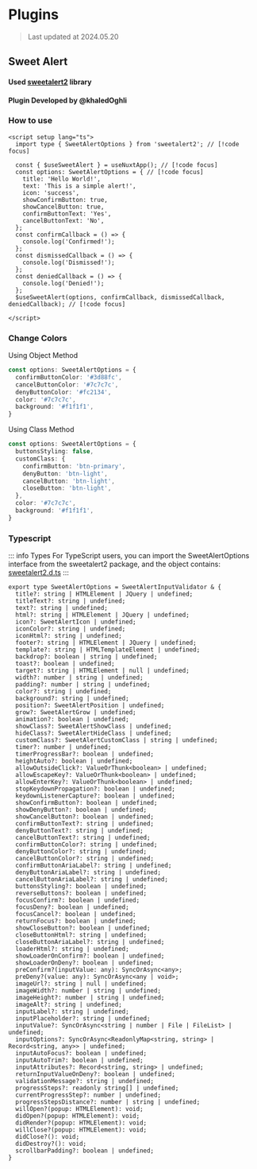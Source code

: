 # Plugins

> Last updated at 2024.05.20

## Sweet Alert

#### Used [sweetalert2](https://sweetalert2.github.io/) library

#### Plugin Developed by @khaledOghli

### How to use

```ts{1,8-11}
<script setup lang="ts">
  import type { SweetAlertOptions } from 'sweetalert2'; // [!code focus]

  const { $useSweetAlert } = useNuxtApp(); // [!code focus]
  const options: SweetAlertOptions = { // [!code focus]
    title: 'Hello World!',
    text: 'This is a simple alert!',
    icon: 'success',
    showConfirmButton: true,
    showCancelButton: true,
    confirmButtonText: 'Yes',
    cancelButtonText: 'No',
  };
  const confirmCallback = () => {
    console.log('Confirmed!');
  };
  const dismissedCallback = () => {
    console.log('Dismissed!');
  };
  const deniedCallback = () => {
    console.log('Denied!');
  };
  $useSweetAlert(options, confirmCallback, dismissedCallback, deniedCallback); // [!code focus]

</script>
```

### Change Colors

<!-- 2 method  -->
<!-- 1:
  confirmButtonColor: '#3d88fc',
  cancelButtonColor: '#7c7c7c',
  denyButtonColor: '#fc2134',
 -->
 <!-- 2:
   buttonsStyling: false,
  customClass: {
    confirmButton: 'btn-primary',
    denyButton: 'btn-light',
    cancelButton: 'btn-light',
  },
  -->

Using Object Method

```ts
const options: SweetAlertOptions = {
  confirmButtonColor: '#3d88fc',
  cancelButtonColor: '#7c7c7c',
  denyButtonColor: '#fc2134',
  color: '#7c7c7c',
  background: '#f1f1f1',
}
```

Using Class Method

```ts
const options: SweetAlertOptions = {
  buttonsStyling: false,
  customClass: {
    confirmButton: 'btn-primary',
    denyButton: 'btn-light',
    cancelButton: 'btn-light',
    closeButton: 'btn-light',
  },
  color: '#7c7c7c',
  background: '#f1f1f1',
}
```

### Typescript

::: info Types
For TypeScript users, you can import the SweetAlertOptions interface from the sweetalert2 package,
and the object contains: [sweetalert2.d.ts](https://github.com/sweetalert2/sweetalert2/blob/main/sweetalert2.d.ts)
:::

```ts{4-5}
export type SweetAlertOptions = SweetAlertInputValidator & {
  title?: string | HTMLElement | JQuery | undefined;
  titleText?: string | undefined;
  text?: string | undefined;
  html?: string | HTMLElement | JQuery | undefined;
  icon?: SweetAlertIcon | undefined;
  iconColor?: string | undefined;
  iconHtml?: string | undefined;
  footer?: string | HTMLElement | JQuery | undefined;
  template?: string | HTMLTemplateElement | undefined;
  backdrop?: boolean | string | undefined;
  toast?: boolean | undefined;
  target?: string | HTMLElement | null | undefined;
  width?: number | string | undefined;
  padding?: number | string | undefined;
  color?: string | undefined;
  background?: string | undefined;
  position?: SweetAlertPosition | undefined;
  grow?: SweetAlertGrow | undefined;
  animation?: boolean | undefined;
  showClass?: SweetAlertShowClass | undefined;
  hideClass?: SweetAlertHideClass | undefined;
  customClass?: SweetAlertCustomClass | string | undefined;
  timer?: number | undefined;
  timerProgressBar?: boolean | undefined;
  heightAuto?: boolean | undefined;
  allowOutsideClick?: ValueOrThunk<boolean> | undefined;
  allowEscapeKey?: ValueOrThunk<boolean> | undefined;
  allowEnterKey?: ValueOrThunk<boolean> | undefined;
  stopKeydownPropagation?: boolean | undefined;
  keydownListenerCapture?: boolean | undefined;
  showConfirmButton?: boolean | undefined;
  showDenyButton?: boolean | undefined;
  showCancelButton?: boolean | undefined;
  confirmButtonText?: string | undefined;
  denyButtonText?: string | undefined;
  cancelButtonText?: string | undefined;
  confirmButtonColor?: string | undefined;
  denyButtonColor?: string | undefined;
  cancelButtonColor?: string | undefined;
  confirmButtonAriaLabel?: string | undefined;
  denyButtonAriaLabel?: string | undefined;
  cancelButtonAriaLabel?: string | undefined;
  buttonsStyling?: boolean | undefined;
  reverseButtons?: boolean | undefined;
  focusConfirm?: boolean | undefined;
  focusDeny?: boolean | undefined;
  focusCancel?: boolean | undefined;
  returnFocus?: boolean | undefined;
  showCloseButton?: boolean | undefined;
  closeButtonHtml?: string | undefined;
  closeButtonAriaLabel?: string | undefined;
  loaderHtml?: string | undefined;
  showLoaderOnConfirm?: boolean | undefined;
  showLoaderOnDeny?: boolean | undefined;
  preConfirm?(inputValue: any): SyncOrAsync<any>;
  preDeny?(value: any): SyncOrAsync<any | void>;
  imageUrl?: string | null | undefined;
  imageWidth?: number | string | undefined;
  imageHeight?: number | string | undefined;
  imageAlt?: string | undefined;
  inputLabel?: string | undefined;
  inputPlaceholder?: string | undefined;
  inputValue?: SyncOrAsync<string | number | File | FileList> | undefined;
  inputOptions?: SyncOrAsync<ReadonlyMap<string, string> | Record<string, any>> | undefined;
  inputAutoFocus?: boolean | undefined;
  inputAutoTrim?: boolean | undefined;
  inputAttributes?: Record<string, string> | undefined;
  returnInputValueOnDeny?: boolean | undefined;
  validationMessage?: string | undefined;
  progressSteps?: readonly string[] | undefined;
  currentProgressStep?: number | undefined;
  progressStepsDistance?: number | string | undefined;
  willOpen?(popup: HTMLElement): void;
  didOpen?(popup: HTMLElement): void;
  didRender?(popup: HTMLElement): void;
  willClose?(popup: HTMLElement): void;
  didClose?(): void;
  didDestroy?(): void;
  scrollbarPadding?: boolean | undefined;
}

```

<!--
## 谷歌分析

利用插件 [google-analytics](https://analytics.google.com/) ，来查看网站访问量，这里我们用 [@ZhongxuYang](https://github.com/ZhongxuYang/) 的插件

仓库：https://github.com/ZhongxuYang/vitepress-plugin-google-analytics

::: code-group

```sh [pnpm]
pnpm add -D vitepress-plugin-google-analytics
```

```sh [yarn]
yarn add -D vitepress-plugin-google-analytics
```

```sh [npm]
npm install vitepress-plugin-google-analytics
```

```sh [bun]
bun add -D vitepress-plugin-google-analytics
```

:::

在 `.vitepress/theme/index.ts` 中引入

```ts{3,8-10}
// .vitepress/theme/index.ts
import DefaultTheme from "vitepress/theme"
import googleAnalytics from 'vitepress-plugin-google-analytics'

export default {
  extends: DefaultTheme,
  enhanceApp({app}) {
    googleAnalytics({
      id: 'G-******', //跟踪ID，在analytics.google.com注册即可
    }),
  },
}
```

## 图片缩放

Vuepress是可以直接安装插件 [medium-zoom](https://github.com/francoischalifour/medium-zoom) 的，非常好用

但是Vitepress直接用不了，在 [vitepress的issues中找到了方法#854](https://github.com/vuejs/vitepress/issues/854)

::: code-group

```sh [pnpm]
pnpm add -D medium-zoom
```

```sh [yarn]
yarn add -D medium-zoom
```

```sh [npm]
npm install medium-zoom
```

```sh [bun]
bun add -D medium-zoom
```

:::

在 `.vitepress/theme/index.ts` 添加如下代码，并保存

```ts{4-6,11-24}
// .vitepress/theme/index.ts
import DefaultTheme from 'vitepress/theme'

import mediumZoom from 'medium-zoom';
import { onMounted, watch, nextTick } from 'vue';
import { useRoute } from 'vitepress';

export default {
  extends: DefaultTheme,

  setup() {
    const route = useRoute();
    const initZoom = () => {
      // mediumZoom('[data-zoomable]', { background: 'var(--vp-c-bg)' }); // 默认
      mediumZoom('.main img', { background: 'var(--vp-c-bg)' }); // 不显式添加{data-zoomable}的情况下为所有图像启用此功能
    };
    onMounted(() => {
      initZoom();
    });
    watch(
      () => route.path,
      () => nextTick(() => initZoom())
    );
  },

}
```

点击图片后，还是能看到导航栏，加一个遮挡样式

在 `.vitepress/theme/style/var.css` 中加入如下代码，并保存

```css
/* .vitepress/theme/style/var.css */

.medium-zoom-overlay {
  z-index: 20;
}

.medium-zoom-image {
  z-index: 9999 !important; /* 给的值是21，但是实测盖不住，直接999 */
}
```

测试一下效果，还不错

::: tip 但是
有个小bug，每次修改完需要刷新才能起效，不过不影响使用
:::

![](/img_test.jpg)

## 看板娘

第一次接触的人会比较懵，其实就是在右下角有个二次元的人物，类似电子宠物

这里使用 [@xinlei3166](https://github.com/xinlei3166/) 的 [Live2D](https://www.live2d.com/zh-CHS/) 插件

仓库：https://github.com/xinlei3166/vitepress-theme-website

::: code-group

```sh [pnpm]
pnpm add -D vitepress-theme-website
```

```sh [yarn]
yarn add -D vitepress-theme-website
```

```sh [npm]
npm install vitepress-theme-website
```

```sh [bun]
bun add -D vitepress-theme-website
```

:::

在 `.vitepress/theme/index.ts` 粘贴下面代码并保存

```ts{4,11-30}
// .vitepress/theme/index.ts
import DefaultTheme from 'vitepress/theme'

import { useLive2d } from 'vitepress-theme-website' // [!code focus]

export default {
  extends: DefaultTheme,

  setup() {

    //看板娘 // [!code focus:20]
    useLive2d({
      enable: true,
      model: {
        url: 'https://raw.githubusercontent.com/iCharlesZ/vscode-live2d-models/master/model-library/hibiki/hibiki.model.json'
      },
      display: {
        position: 'right',
        width: '135px',
        height: '300px',
        xOffset: '35px',
        yOffset: '5px'
      },
      mobile: {
        show: true
      },
      react: {
        opacity: 0.8
      }
    })

  }
}
```

想要更换模型在 [@iCharlesZ](https://github.com/iCharlesZ/vscode-live2d-models#url) 这里找，替换 `model` 中的 `url` 链接即可

```ts{2}
model: {
  url: 'https://raw.githubusercontent.com/iCharlesZ/vscode-live2d-models/master/model-library/bilibili-22/index.json'
},
```

## 浏览量

我对这个并不感冒，看了一下，基本上是用的 [不蒜子](http://busuanzi.ibruce.info/)

但是想要好看就得自己封装一下

::: code-group

```sh [pnpm]
pnpm add -D busuanzi.pure.js
```

```sh [yarn]
yarn add -D busuanzi.pure.js
```

```sh [npm]
npm install busuanzi.pure.js
```

```sh [bun]
bun add -D busuanzi.pure.js
```

:::

```ts{4-5,10-16}
// .vitepress/theme/index.ts
import DefaultTheme from 'vitepress/theme'

import { inBrowser } from 'vitepress'
import busuanzi from 'busuanzi.pure.js'

export default {
  extends: DefaultTheme,

  enhanceApp({ app , router }) {
    if (inBrowser) {
      router.onAfterRouteChanged = () => {
        busuanzi.fetch()
      }
    }
  },
}
```

使用就很简单了，也可以自己写个好看点的组件

```html
本站总访问量 <span id="busuanzi_value_site_pv" /> 次 本站访客数
<span id="busuanzi_value_site_uv" /> 人次
```

## 自动侧边栏

我自己不用，既然有人问，我就贴出来，自己尝试吧

::: details 为什么我不用的原因
因为中文文件夹命名，分享时并不太好看

既然排序要遵从插件规则，那手动不也是在遵循规则。文章多，累是一回事，整理的过程也是查漏补缺，并无坏处
:::

采用了 [@QC2168](https://github.com/QC2168/) 的项目，仓库：

https://github.com/QC2168/vite-plugin-vitepress-auto-sidebar

::: code-group

```sh [pnpm]
pnpm add -D vite-plugin-vitepress-auto-sidebar
```

```sh [yarn]
yarn add -D vite-plugin-vitepress-auto-sidebar
```

```sh [npm]
npm install vite-plugin-vitepress-auto-sidebar
```

```sh [bun]
bun add -D vite-plugin-vitepress-auto-sidebar
```

:::

```ts{2,5-12}
// .vitepress/configs.mts
import AutoSidebar from 'vite-plugin-vitepress-auto-sidebar';

export default defineConfig({
  vite: {
    plugins: [
      AutoSidebar({
        // You can also set options to adjust sidebar data
        // 需要修改默认配置，请自行参照仓库的配置表
      })
    ]
  },
})
```

## Todo

为什么Vitepress没有任务列表，在 [issues#1923](https://github.com/vuejs/vitepress/issues/1923) 和 [issues#413](https://github.com/vuejs/vitepress/issues/413) 里找到了这个问题

::: tip 开发者认为
开发者认为Vitepress并不需要这个，但可以通过 [markdown-it](https://markdown-it.github.io/) 实现， 在 [vitepress文档中并没有此功能](https://vitepress.dev/guide/markdown.html#advanced-configuration)，但可以通过 [markdown-it-task-lists](https://www.npmjs.com/package/markdown-it-task-lists) 实现
:::

测试下来感觉 [markdown-it-task-checkbox](https://github.com/linsir/markdown-it-task-checkbox) 更好用点

::: code-group

```sh [pnpm]
pnpm add -D markdown-it-task-checkbox
```

```sh [yarn]
yarn add -D markdown-it-task-checkbox
```

```sh [npm]
npm install markdown-it-task-checkbox --save
```

```sh [bun]
bun add -D markdown-it-task-checkbox
```

:::

如果根据文档配置的话是不行的，源码也比较久了，使用的是 [commonjs 同步函数](https://zh.wikipedia.org/wiki/CommonJS) ，而Vitepress使用的是 [ES module 异步函数](https://zh.wikipedia.org/wiki/ECMAScript)

::: details 关于 CJS 和 ESM
commonjs：简称CJS，`module.exports` `exports` 导出，`require` 导入

ES module：简称ESM，`export` 导出，`import` 导入

这个我们在最开始 [安装Vitepress依赖](./getting-started.md#安装依赖) 的时候也提到过
:::

```ts{2,5-16}
// .vitepress/config.mts
import taskLists from 'markdown-it-task-checkbox'

export default defineConfig({
  markdown: {
    config: (md) => {
      md.use(taskLists, {
        disabled: true,
        divWrap: false,
        divClass: 'checkbox',
        idPrefix: 'cbx_',
        ulClass: 'task-list',
        liClass: 'task-list-item',
      })
    }
  },
})
```

::: details 关于引用报错但未爆红

> 无法找到模块“markdown-it-task-checkbox”的声明文件。“/node_modules/.pnpm/markdown-it-task-checkbox@1.0.6/node_modules/markdown-it-task-checkbox/index.js”隐式拥有 "any" 类型。
>
> 尝试使用 `npm i --save-dev @types/markdown-it-task-checkbox` (如果存在)，或者添加一个包含 `declare module 'markdown-it-task-checkbox';` 的新声明(.d.ts)文件ts(7016)

---

解决：

在 `congfig.mts`同级目录新建一个 `type.d.ts` 文件

粘贴 `declare module 'markdown-it-task-checkbox';` 代码保存
:::

::: tip 说明
`disabled` 改成 `false` ，可以激活勾选框
:::

版本过低，跑不起来，我们直接安装 `@types/node`

::: code-group

```sh [pnpm]
pnpm add -d @types/node
```

```sh [yarn]
yarn add -D @types/node
```

```sh [npm]
npm install @types/node --save
```

```sh [bun]
bun add -D @types/node
```

:::

最后自己测试效果即可

- [ ] 吃饭
- [ ] 睡觉
- [x] 打豆豆

## 评论

评论的插件比较多：

- [Giscus](https://giscus.app/zh-CN)、[waline](https://waline.js.org/)、[gitalk](https://gitalk.github.io/)

- [Valine](https://valine.js.org/quickstart.html)、[disqus](https://disqus.com/)[Twikoo](https://twikoo.js.org/)、[Artalk](https://artalk.js.org/guide/deploy.html)

从个人角度而言，[Giscus](https://giscus.app/zh-CN) 最佳，就用它演示，其他的这里就不赘述了

::: details 关于 [@xinlei3166](https://github.com/xinlei3166/) 的 waline 插件

在使用看板娘发时候就已经装好了，直接引用就行了

```ts{4,11-13}
// .vitepress/theme/index.ts
import DefaultTheme from 'vitepress/theme'

import { useWaline } from 'vitepress-theme-website'

export default {
  extends: DefaultTheme,

  setup() {

    useWaline({
      serverURL: 'https://you_url.com'
    }),

  }
}
```

记得 `serverURL` 换成自己的即可，但是作者的插件有个bug，暗黑模式下看不清字

所以要用 [waline](https://waline.js.org/) 话就 [参考官方的教程](https://waline.js.org/guide/get-started/)
:::

### 安装giscus

Giscus 是一个基于 GitHub Discussion 的评论系统，启用简便

进 Giscus App官网：https://github.com/apps/giscus

点击 `Install` 安装

![](/giscus-01.png)

选择 `Only select repositories`，再指定一个你想开启讨论的仓库

::: tip 注意
仓库必须是公开的，私有的不行

想单独放评论，新建一个也可
:::

![](/giscus-02.png)

::: tip 查看
完成后可以在个人头像-设置-应用 `Applications` 中看到
:::

### 开启讨论

因为giscus会把评论数据都放到讨论 `discussions` 中

我们进入要开启讨论的仓库，点设置 - 勾选讨论 `Settings - discussions`

![](/giscus-03.png)

### 生成数据

进入官网：https://giscus.app/zh-CN

输入自己的仓库链接，满足条件会提示可用

![](/giscus-04.png)

下拉到 Discussion 分类我们按推荐的选 `Announcements` ，懒加载评论也可以勾选下

![](/giscus-05.png)

下方就自动生成了你的关键数据

![](/giscus-06.png)

其中 `data-repo` 、 `data-repo-id` 、 `data-category` 和 `data-category-id` 这4个是我们的关键数据

```js{2-5}
<script src="https://giscus.app/client.js"
        data-repo="Yiov/vitepress-doc"
        data-repo-id="R_******"
        data-category="Announcements"
        data-category-id="DIC_******"
        data-mapping="pathname"
        data-strict="0"
        data-reactions-enabled="1"
        data-emit-metadata="0"
        data-input-position="bottom"
        data-theme="preferred_color_scheme"
        data-lang="zh-CN"
        data-loading="lazy"
        crossorigin="anonymous"
        async>
</script>
```

### 安装使用

有能力的可以用官方给的js数据封装，我这里用 [@T-miracle](https://github.com/T-miracle/) 的插件

仓库：https://github.com/T-miracle/vitepress-plugin-comment-with-giscus

::: code-group

```sh [pnpm]
pnpm add -D vitepress-plugin-comment-with-giscus
```

```sh [yarn]
yarn add -D vitepress-plugin-comment-with-giscus
```

```sh [npm]
npm install vitepress-plugin-comment-with-giscus
```

```sh [bun]
bun add -D vitepress-plugin-comment-with-giscus
```

:::

在 `.vitepress/theme/index.ts` 中填入下面代码

并将我们之前获取的4个关键数据填入，其他保持默认保存

```ts{3-4,10-31}
// .vitepress/theme/index.ts
import DefaultTheme from 'vitepress/theme';
import giscusTalk from 'vitepress-plugin-comment-with-giscus';
import { useData, useRoute } from 'vitepress';

export default {
  extends: DefaultTheme,

  setup() {
    // Get frontmatter and route
    const { frontmatter } = useData();
    const route = useRoute();

    // giscus配置
    giscusTalk({
      repo: 'your github repository', //仓库
      repoId: 'your repository id', //仓库ID
      category: 'Announcements', // 讨论分类
      categoryId: 'your category id', //讨论分类ID
      mapping: 'pathname',
      inputPosition: 'bottom',
      lang: 'zh-CN',
      },
      {
        frontmatter, route
      },
      //默认值为true，表示已启用，此参数可以忽略；
      //如果为false，则表示未启用
      //您可以使用“comment:true”序言在页面上单独启用它
      true
    );

}
```

看下底部的效果吧

::: details 如果某一页不想启用
我们可以在当前页使用 `Frontmatter` 关闭

```yaml
---
comment: false
---
```

::: -->

